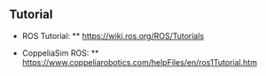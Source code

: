 
## Tutorial 
* ROS Tutorial:
** https://wiki.ros.org/ROS/Tutorials

* CoppeliaSim ROS:
** https://www.coppeliarobotics.com/helpFiles/en/ros1Tutorial.htm


